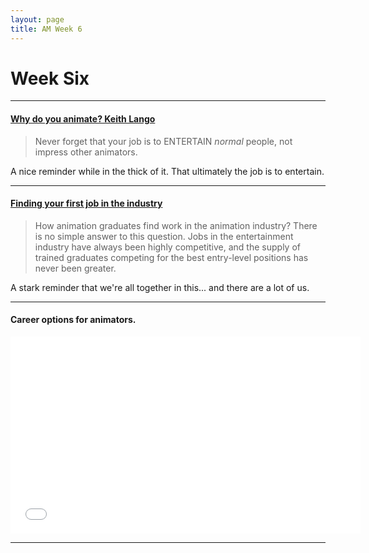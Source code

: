 ```yaml
---
layout: page
title: AM Week 6
---
```


# Week Six

----

#### [Why do you animate? Keith Lango](http://keithlango.tumblr.com/post/76053523257/why-do-you-animate)

>Never forget that your job is to ENTERTAIN *normal* people, not impress other animators.

A nice reminder while in the thick of it. That ultimately the job is to entertain.

----

#### [Finding your first job in the industry](http://www.animationapprentice.org/blog/how-find-your-first-job-animation-industry.html)

>How animation graduates find work in the animation industry? There is no simple answer to this question. Jobs in the entertainment industry have always been highly competitive, and the supply of trained graduates competing for the best entry-level positions has never been greater.

A stark reminder that we're all together in this... and there are a lot of us.

----

#### Career options for animators.

<div class="js-video [vimeo, widescreen]"><iframe width="560" height="315" src="//www.youtube.com/embed/I5d4pPOlfoo" frameborder="0" allowfullscreen></iframe></div>

----